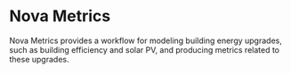 Nova Metrics
=========
Nova Metrics provides a workflow for modeling building energy upgrades, such as building efficiency and solar PV, and producing metrics related to these upgrades. 

